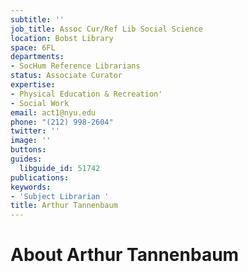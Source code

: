 ```yaml
---
subtitle: ''
job_title: Assoc Cur/Ref Lib Social Science
location: Bobst Library
space: 6FL
departments:
- SocHum Reference Librarians
status: Associate Curator
expertise:
- Physical Education & Recreation'
- Social Work
email: act1@nyu.edu
phone: "(212) 998-2604"
twitter: ''
image: ''
buttons: 
guides:
  libguide_id: 51742
publications: 
keywords:
- 'Subject Librarian '
title: Arthur Tannenbaum
---
```


# About Arthur Tannenbaum